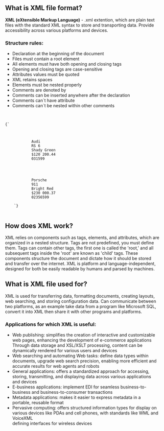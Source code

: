 ## What is XML file format?

**XML (eXtensible Markup Language)** - .xml extention, which are plain text files with the standard XML syntax to store and transporting data. Provide accessibility across various platforms and devices.

### Structure rules:

-   Declaration at the beginning of the document
-   Files must contain a root element
-   All elements must have both opening and closing tags
-   Opening and closing tags are case-sensitive
-   Attributes values must be quoted
-   XML retains spaces
-   Elements must be nested properly
-   Comments are denoted by <!-- -->
-   Comments can be inserted anywhere after the declaration
-   Comments can`t have attribute
-   Comments can`t be nested within other comments

<pre>


<code class="language-xml hljs">{`<?xml version="1.0" encoding="UTF-8"?> <!--Information about XML, declaration-->

    <Catalog>
        <Car>
            <Brand>Audi</Brand>
            <Model>RS 6</Model>
            <Color>Shady Green</Color>
            <Price sale="true">$120 200.44</Price> <!--Descriptors names="values" called attributes-->
            <BodyNumber>031599</BodyNumber>
        </Car>

        <!--Values inside tags is a content-->
        <Car>
            <Brand>Porsche</Brand>
            <Model>911</Model>
            <Color>Bright Red</Color>
            <Price>$230 000.37</Price>
            <BodyNumber>02356599</BodyNumber>
        </Car>
    </Catalog>`}
</code>
</pre>

## How does XML work?

XML relies on components such as tags, elements, and attributes, which are organized in a nested structure. Tags are not predefined, you must define them. Tags can contain other tags, the first one is called the 'root,' and all subsequent tags inside the 'root' are known as 'child' tags. These components structure the document and dictate how it should be stored and
transfer over the internet. XML is platform and language-independent, designed for both be easily readable by humans and parsed by machines.

## What is XML file used for?

XML is used for transferring data, formatting documents, creating layouts, web searching, and storing configuration data. Can communicate between two platforms,
as an example take data from a program like Microsoft SQL, convert it into XML then share it with other programs and platforms.

### Applications for which XML is useful:

-   Web publishing: simplifies the creation of interactive and customizable web pages, enhancing the development of e-commerce applications
    Through data storage and XSL/XSLT processing, content can be dynamically rendered for various users and devices
-   Web searching and automating Web tasks: define data types within documents, upgrade web search precision, enabling more efficient and accurate results for web agents and robots
-   General applications: offers a standardized approach for accessing, storing, transmitting, and displaying data across various applications and devices
-   E-business applications: implement EDI for seamless business-to-business and business-to-consumer transactions
-   Metadata applications: makes it easier to express metadata in a portable, reusable format
-   Pervasive computing: offers structured information types for display on various devices like PDAs and cell phones, with standards like WML and VoiceXML  
    defining interfaces for wireless devices
